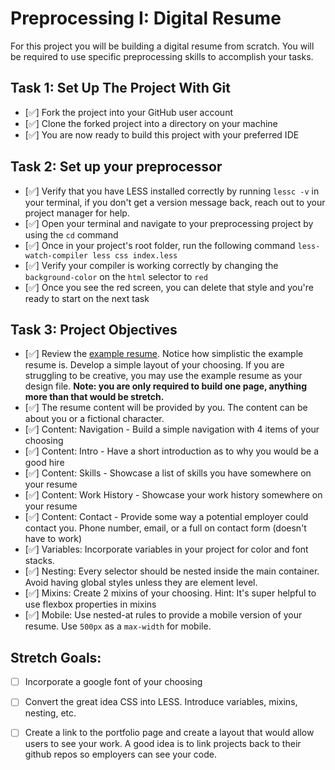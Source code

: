 # Preprocessing I: Digital Resume

For this project you will be building a digital resume from scratch. You will be required to use specific preprocessing skills to accomplish your tasks.  

## Task 1: Set Up The Project With Git

* [✅] Fork the project into your GitHub user account
* [✅] Clone the forked project into a directory on your machine
* [✅] You are now ready to build this project with your preferred IDE

## Task 2: Set up your preprocessor
* [✅] Verify that you have LESS installed correctly by running `lessc -v` in your terminal, if you don't get a version message back, reach out to your project manager for help.
* [✅] Open your terminal and navigate to your preprocessing project by using the `cd` command
* [✅] Once in your project's root folder, run the following command `less-watch-compiler less css index.less`
* [✅] Verify your compiler is working correctly by changing the `background-color` on the `html` selector to `red`
* [✅] Once you see the red screen, you can delete that style and you're ready to start on the next task

## Task 3: Project Objectives

* [✅] Review the [example resume](resume-example.png).  Notice how simplistic the example resume is.  Develop a simple layout of your choosing. If you are struggling to be creative, you may use the example resume as your design file. 
**Note: you are only required to build one page, anything more than that would be stretch.**
* [✅] The resume content will be provided by you. The content can be about you or a fictional character.  
* [✅] Content: Navigation - Build a simple navigation with 4 items of your choosing
* [✅] Content: Intro - Have a short introduction as to why you would be a good hire
* [✅] Content: Skills - Showcase a list of skills you have somewhere on your resume
* [✅] Content: Work History - Showcase your work history somewhere on your resume
* [✅] Content: Contact - Provide some way a potential employer could contact you.  Phone number, email, or a full on contact form (doesn't have to work)
* [✅] Variables: Incorporate variables in your project for color and font stacks.  
* [✅] Nesting: Every selector should be nested inside the main container.  Avoid having global styles unless they are element level.
* [✅] Mixins: Create 2 mixins of your choosing. Hint: It's super helpful to use flexbox properties in mixins
* [✅] Mobile: Use nested-at rules to provide a mobile version of your resume.  Use `500px` as a `max-width` for mobile. 

## Stretch Goals: 
* [ ] Incorporate a google font of your choosing
* [ ] Convert the great idea CSS into LESS.  Introduce variables, mixins, nesting, etc. 
* [ ] Create a link to the portfolio page and create a layout that would allow users to see your work.  A good idea is to link projects back to their github repos so employers can see your code.



